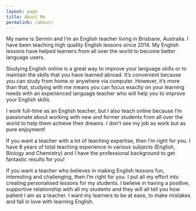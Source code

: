 ```yaml
---
layout: page
title: About Me
permalink: /about/
---
```


My name is Sermin and I’m an English teacher living in Brisbane, Australia. I have been teaching high quality English lessons since 2014. My English lessons have helped learners from all over the world to become better language users.


Studying English online is a great way to improve your language skills or to maintain the skills that you have learned abroad. It’s convenient because you can study from home or anywhere via computer. However, it’s more than that, studying with me means you can focus exactly on your learning needs with an experienced language teacher who will help you to improve your English skills.

I work full-time as an English teacher, but I also teach online because I’m passionate about working with new and former students from all over the world to help them achieve their dreams.  I don’t see my job as work but as pure enjoyment!


If you want a teacher with a lot of teaching expertise, then I’m right for you. I have 8 years of total teaching experience in various subjects (English, Biology and Chemistry) and I have the professional background to get fantastic results for you!


If you want a teacher who believes in making English lessons fun, interesting and challenging, then I’m right for you. I put all my effort into creating personalised lessons for my students. I believe in having a positive, supportive relationship with all my students and they will all tell you how patient I am as a teacher. I want my learners to be at ease, to make mistakes and fall in love with learning English.
